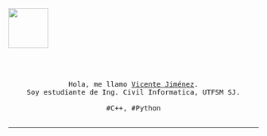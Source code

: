 <img width="80px"  src="bird-svgrepo-com.svg"/>
<p align="center">
  <br>
  <br>
  <br>
  <samp>Hola, me llamo <a href="https://www.youtube.com/watch?v=IphTbVpGv2s">Vicente Jiménez</a>.<br> Soy estudiante de Ing. Civil Informatica, UTFSM SJ.
    <br><br>#C++, #Python</samp> 
  <br>
  <br>
</p>
<!---<p align="center">
  <img src="https://media4.giphy.com/media/v1.Y2lkPTc5MGI3NjExY2d4NmxibWVrbmlva2d0NHlrbHVyNTFueGo3M2EyZXAwbzM5cnJ4ZiZlcD12MV9pbnRlcm5hbF9naWZfYnlfaWQmY3Q9cw/n5KTUA0UTJxMVsMFoK/giphy.webp">
</p> --->

------------
<!---
- 👋 Hi, I’m @V1centeJ1menez
- 👀 I’m interested in backend and maths
- 🌱 I’m currently learning web dev, algorithms, data structures
- 💞️ I’m looking to collaborate on web apps
- 📫 How to reach me: vjimenez@usm.cl, @lemniscat3_ (ig)
V1centeJ1menez/V1centeJ1menez is a ✨ special ✨ repository because its `README.md` (this file) appears on your GitHub profile.
You can click the Preview link to take a look at your changes.
--->
